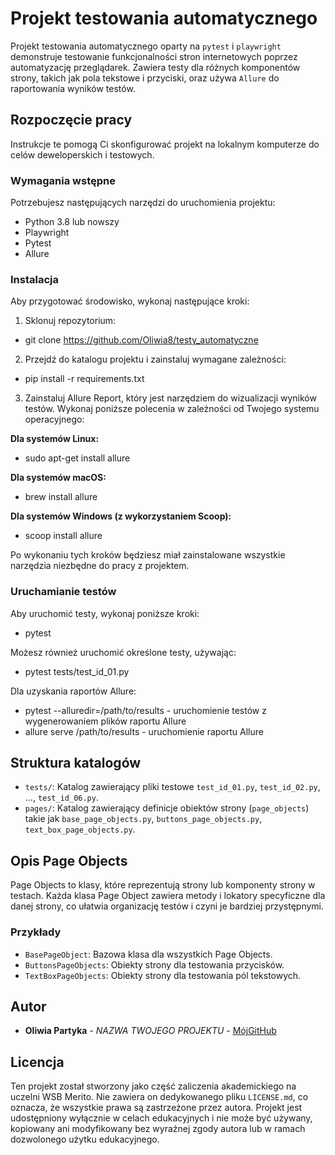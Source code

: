 # Projekt testowania automatycznego

Projekt testowania automatycznego oparty na `pytest` i `playwright` demonstruje testowanie funkcjonalności stron internetowych poprzez automatyzację przeglądarek. Zawiera testy dla różnych komponentów strony, takich jak pola tekstowe i przyciski, oraz używa `Allure` do raportowania wyników testów.

## Rozpoczęcie pracy

Instrukcje te pomogą Ci skonfigurować projekt na lokalnym komputerze do celów deweloperskich i testowych.

### Wymagania wstępne

Potrzebujesz następujących narzędzi do uruchomienia projektu:
- Python 3.8 lub nowszy
- Playwright
- Pytest
- Allure

### Instalacja

Aby przygotować środowisko, wykonaj następujące kroki:

1. Sklonuj repozytorium:
- git clone https://github.com/Oliwia8/testy_automatyczne

2. Przejdź do katalogu projektu i zainstaluj wymagane zależności:
- pip install -r requirements.txt

3. Zainstaluj Allure Report, który jest narzędziem do wizualizacji wyników testów. Wykonaj poniższe polecenia w zależności od Twojego systemu operacyjnego:

**Dla systemów Linux:**
- sudo apt-get install allure

**Dla systemów macOS:**
- brew install allure

**Dla systemów Windows (z wykorzystaniem Scoop):**
- scoop install allure

Po wykonaniu tych kroków będziesz miał zainstalowane wszystkie narzędzia niezbędne do pracy z projektem.

### Uruchamianie testów

Aby uruchomić testy, wykonaj poniższe kroki:
- pytest

Możesz również uruchomić określone testy, używając:
- pytest tests/test_id_01.py

Dla uzyskania raportów Allure:
- pytest --alluredir=/path/to/results - uruchomienie testów z wygenerowaniem plików raportu Allure
- allure serve /path/to/results - uruchomienie raportu Allure


## Struktura katalogów

- `tests/`: Katalog zawierający pliki testowe `test_id_01.py`, `test_id_02.py`, ..., `test_id_06.py`.
- `pages/`: Katalog zawierający definicje obiektów strony (`page_objects`) takie jak `base_page_objects.py`, `buttons_page_objects.py`, `text_box_page_objects.py`.

## Opis Page Objects

Page Objects to klasy, które reprezentują strony lub komponenty strony w testach. Każda klasa Page Object zawiera metody i lokatory specyficzne dla danej strony, co ułatwia organizację testów i czyni je bardziej przystępnymi.

### Przykłady

- `BasePageObject`: Bazowa klasa dla wszystkich Page Objects.
- `ButtonsPageObjects`: Obiekty strony dla testowania przycisków.
- `TextBoxPageObjects`: Obiekty strony dla testowania pól tekstowych.

## Autor

- **Oliwia Partyka** - *NAZWA TWOJEGO PROJEKTU* - [MójGitHub](https://github.com/Oliwia8/testy_automatyczne)

## Licencja

Ten projekt został stworzony jako część zaliczenia akademickiego na uczelni WSB Merito. Nie zawiera on dedykowanego pliku `LICENSE.md`, co oznacza, że wszystkie prawa są zastrzeżone przez autora. Projekt jest udostępniony wyłącznie w celach edukacyjnych i nie może być używany, kopiowany ani modyfikowany bez wyraźnej zgody autora lub w ramach dozwolonego użytku edukacyjnego.


